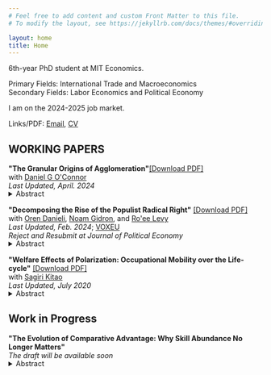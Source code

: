 ```yaml
---
# Feel free to add content and custom Front Matter to this file.
# To modify the layout, see https://jekyllrb.com/docs/themes/#overriding-theme-defaults

layout: home
title: Home
---
```

6th-year PhD student at MIT Economics.

Primary Fields: International Trade and Macroeconomics<br>
Secondary Fields: Labor Economics and Political Economy

I am on the 2024-2025 job market.

Links/PDF: [Email](mailto:skikuchi@mit.edu), <a href="/files/ShinKikuchi_CV.pdf" target="_blank">CV</a>


## WORKING PAPERS

**"The Granular Origins of Agglomeration"**<a href="/files/research/KIKUCHI-OCONNOR-granular-spatial.pdf" target="_blank">[Download PDF]</a><br>
with  <a href="https://www.danielgoconnor.com" target="_blank">Daniel G O'Connor</a><br>
*Last Updated, April. 2024* <br>
<details style="margin-bottom: 15px; margin-top: -15px">
	<summary>Abstract</summary>
	A few large firms dominate many local labor markets. This leaves workers vulnerable to firm-specific shocks. If one firm has a bad productivity shock in a small market, workers will be stuck with that unproductive employer, while in a large labor market, workers can move to another firm. Building on that insight, we present a model of local labor markets with a finite number of firms subject to idiosyncratic shocks. We show that there are increasing returns to scale which disappear as the number of firms goes to infinity. We also show that there can be under-entry of firms, especially in small markets. We then test the main mechanism in Japanese administrative data. We first confirm that payroll is less volatile in larger, less concentrated local labor markets. We also show that establishments with larger payroll shares adjust their employment less in response to a demand shock. Finally, we propose a quantitative, granular model of economic geography with free entry of firms and costly mobility of workers across sectors and commuting zones that we use to quantify the mechanism and do counterfactuals.
</details>

**"Decomposing the Rise of the Populist Radical Right"** <a href="/files/research/DGKL-Populism.pdf" target="_blank">[Download PDF]</a><br>
with <a href="https://www.orendanieli.com/home" target="_blank">Oren Danieli</a>, 
<a href="https://noamgidron.com/" target="_blank">Noam Gidron</a>, 
and <a href="https://www.roeelevy.com/" target="_blank">Ro'ee Levy</a><br>
*Last Updated, Feb. 2024*; <a href="https://cepr.org/voxeu/columns/decomposing-rise-populist-radical-right-how-changes-priorities-explain-electoral" target="_blank">VOXEU</a><br>
*Reject and Resubmit at Journal of Political Economy* <br>
<details style="margin-bottom: 15px; margin-top: -15px">
	<summary>Abstract</summary>
	Support for populist radical right parties in Europe has dramatically increased in recent years. We decompose the rise of these parties from 2005 to 2020 into four components: shifts in party positions, changes in voter attributes (opinions and demographics), changes in voter priorities, and a residual. We merge two wide datasets on party positions and voter attributes and estimate voter priorities using a probabilistic voting model. We find that shifts in party positions and changes in voter attributes do not play a major role in the recent success of populist radical right parties. Instead, the primary driver behind their electoral success lies in voters’ changing priorities. Particularly, voters are less likely to decide which party to support based on parties’ economic positions. Rather, voters—mainly older, non-unionized, low-educated men—increasingly prioritize nativist cultural positions. This allows populist radical right parties to tap into a preexisting reservoir of culturally conservative voters. Using the same datasets, we provide a set of reduced-form evidence supporting our results. First, while parties’ positions have changed, these changes are not consistent with the main supply-side hypothesis for populist support. Second, on aggregate, voters have not adopted populist right-wing opinions. Third, voters are more likely to self-identify ideologically based on their cultural rather than their economic opinions.
</details>

**"Welfare Effects of Polarization: Occupational Mobility over the Life-cycle"** <a href="/files/research/KK-ROBOT.pdf" target="_blank">[Download PDF]</a><br>
with <a href="https://sites.google.com/site/sagirikitao/home" target="_blank">Sagiri Kitao</a><br>
*Last Updated, July 2020*<br>
<details style="margin-bottom: 15px; margin-top: -15px">
	<summary>Abstract</summary>
	What are the welfare effects of polarization: wage and employment losses of middle-class workers relative to low- and high-skill groups? We build a model of overlapping generations who choose consumption, savings, labor supply, and occupations over their life-cycles, and accumulate human capital. We simulate a wage shift observed since the early 1980s and investigate individuals’ responses. Polarization improves welfare of young individuals that are high-skilled, while it hurts low-skilled individuals across all ages and especially younger ones. The gain of the high-skilled is larger for generations entering in later periods, who can fully exploit the rising skill premium.
</details>

## Work in Progress

**"The Evolution of Comparative Advantage: Why Skill Abundance No Longer Matters"**<br>
*The draft will be available soon*<br>
<details style="margin-bottom: 15px; margin-top: -15px">
	<summary>Abstract</summary>
	I document a new fact about the evolution of comparative advantage and its causes and implications. First, while comparative advantage has long been influenced by skill abundance across countries, this relationship weakened in the 1990s and disappeared by the 2000s. Moreover, skill abundance now plays a smaller role in shaping trade patterns in countries and sectors with more automation, with no significant variation observed with offshoring. Second, I develop a quantitative general equilibrium trade model using a task-based framework to explain this decline. Automation and offshoring replace domestic low-skill workers with machines and foreign intermediates, reducing the importance of low-skilled labor for comparative advantage. While both factors can qualitatively explain the decline, automation—not offshoring—accounts for most of the decrease. Finally, I examine the implications for macro aggregates, such as manufacturing shares, skill premia, and welfare. Automation shifts global manufacturing from low-skill-abundant to high-skill-abundant countries and raises skill premia worldwide. Offshoring, by contrast, moves production from high-skill-abundant and low-offshoring countries to either low-skill-abundant or high-offshoring countries, reducing skill premia in low-skill-abundant countries.
</details>